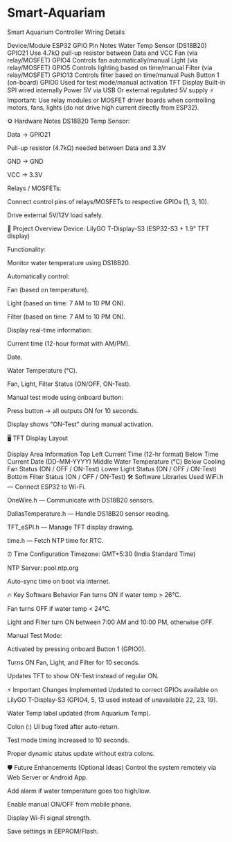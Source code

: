 # Smart-Aquariam
Smart Aquarium Controller
 Wiring Details

Device/Module	ESP32 GPIO Pin	Notes
Water Temp Sensor (DS18B20)	GPIO21	Use 4.7kΩ pull-up resistor between Data and VCC
Fan (via relay/MOSFET)	GPIO4	Controls fan automatically/manual
Light (via relay/MOSFET)	GPIO5	Controls lighting based on time/manual
Filter (via relay/MOSFET)	GPIO13	Controls filter based on time/manual
Push Button 1 (on-board)	GPIO0	Used for test mode/manual activation
TFT Display	Built-in	SPI wired internally
Power	5V via USB	Or external regulated 5V supply
⚡ Important: Use relay modules or MOSFET driver boards when controlling motors, fans, lights (do not drive high current directly from ESP32).

⚙️ Hardware Notes
DS18B20 Temp Sensor:

Data -> GPIO21

Pull-up resistor (4.7kΩ) needed between Data and 3.3V

GND -> GND

VCC -> 3.3V

Relays / MOSFETs:

Connect control pins of relays/MOSFETs to respective GPIOs (1, 3, 10).

Drive external 5V/12V load safely.

📜 Project Overview
Device: LilyGO T-Display-S3 (ESP32-S3 + 1.9" TFT display)

Functionality:

Monitor water temperature using DS18B20.

Automatically control:

Fan (based on temperature).

Light (based on time: 7 AM to 10 PM ON).

Filter (based on time: 7 AM to 10 PM ON).

Display real-time information:

Current time (12-hour format with AM/PM).

Date.

Water Temperature (°C).

Fan, Light, Filter Status (ON/OFF, ON-Test).

Manual test mode using onboard button:

Press button → all outputs ON for 10 seconds.

Display shows "ON-Test" during manual activation.

🖥️ TFT Display Layout

Display Area	Information
Top Left	Current Time (12-hr format)
Below Time	Current Date (DD-MM-YYYY)
Middle	Water Temperature (°C)
Below	Cooling Fan Status (ON / OFF / ON-Test)
Lower	Light Status (ON / OFF / ON-Test)
Bottom	Filter Status (ON / OFF / ON-Test)
🛠️ Software Libraries Used
WiFi.h — Connect ESP32 to Wi-Fi.

OneWire.h — Communicate with DS18B20 sensors.

DallasTemperature.h — Handle DS18B20 sensor reading.

TFT_eSPI.h — Manage TFT display drawing.

time.h — Fetch NTP time for RTC.

⏰ Time Configuration
Timezone: GMT+5:30 (India Standard Time)

NTP Server: pool.ntp.org

Auto-sync time on boot via internet.

🔥 Key Software Behavior
Fan turns ON if water temp > 26°C.

Fan turns OFF if water temp < 24°C.

Light and Filter turn ON between 7:00 AM and 10:00 PM, otherwise OFF.

Manual Test Mode:

Activated by pressing onboard Button 1 (GPIO0).

Turns ON Fan, Light, and Filter for 10 seconds.

Updates TFT to show ON-Test instead of regular ON.

⚡ Important Changes Implemented
Updated to correct GPIOs available on LilyGO T-Display-S3 (GPIO4, 5, 13 used instead of unavailable 22, 23, 19).

Water Temp label updated (from Aquarium Temp).

Colon (:) UI bug fixed after auto-return.

Test mode timing increased to 10 seconds.

Proper dynamic status update without extra colons.

🛡️ Future Enhancements (Optional Ideas)
Control the system remotely via Web Server or Android App.

Add alarm if water temperature goes too high/low.

Enable manual ON/OFF from mobile phone.

Display Wi-Fi signal strength.

Save settings in EEPROM/Flash.
